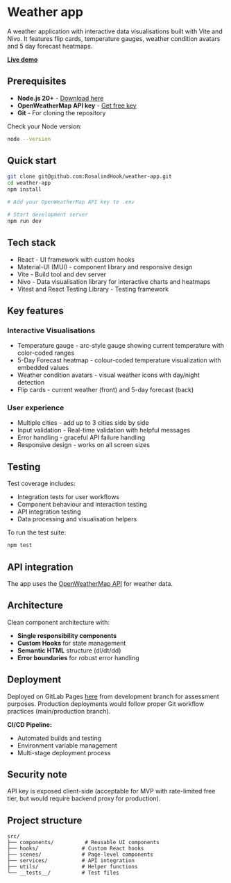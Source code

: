 # Weather app

A weather application with interactive data visualisations built with Vite and Nivo. It features flip cards, temperature gauges, weather condition avatars and 5 day forecast heatmaps.

**[Live demo](https://weather-app-a31b04.gitlab.io/)**

## Prerequisites

- **Node.js 20+** - [Download here](https://nodejs.org/)
- **OpenWeatherMap API key** - [Get free key](https://openweathermap.org/api)
- **Git** - For cloning the repository

Check your Node version:
```bash
node --version
```

## Quick start

```bash
git clone git@github.com:RosalindHook/weather-app.git
cd weather-app
npm install

# Add your OpenWeatherMap API key to .env

# Start development server
npm run dev
```

## Tech stack
* React - UI framework with custom hooks
* Material-UI (MUI) - component library and responsive design
* Vite - Build tool and dev server
* Nivo - Data visualisation library for interactive charts and heatmaps
* Vitest and React Testing Library - Testing framework

## Key features
### Interactive Visualisations
- Temperature gauge - arc-style gauge showing current temperature with color-coded ranges
- 5-Day Forecast heatmap - colour-coded temperature visualization with embedded values
- Weather condition avatars - visual weather icons with day/night detection
- Flip cards - current weather (front) and 5-day forecast (back)

### User experience
- Multiple cities - add up to 3 cities side by side
- Input validation - Real-time validation with helpful messages
- Error handling - graceful API failure handling
- Responsive design - works on all screen sizes
  
## Testing
Test coverage includes:
- Integration tests for user workflows
- Component behaviour and interaction testing
- API integration testing
- Data processing and visualisation helpers

To run the test suite:
```bash
npm test
```
## API integration
The app uses the [OpenWeatherMap API](https://openweathermap.org/api) for weather data.

## Architecture
Clean component architecture with:

- **Single responsibility components**
- **Custom Hooks** for state management
- **Semantic HTML** structure (dl/dt/dd)
- **Error boundaries** for robust error handling

## Deployment
Deployed on GitLab Pages [here](https://weather-app-a31b04.gitlab.io/) from development branch for assessment purposes. Production deployments would follow proper Git workflow practices (main/production branch).

**CI/CD Pipeline:**
* Automated builds and testing
* Environment variable management
* Multi-stage deployment process

## Security note
API key is exposed client-side (acceptable for MVP with rate-limited free tier, but would require backend proxy for production).

## Project structure
```
src/
├── components/          # Reusable UI components
├── hooks/              # Custom React hooks
├── scenes/             # Page-level components
├── services/           # API integration
├── utils/              # Helper functions
└── __tests__/          # Test files
```
